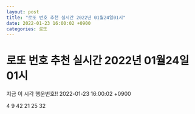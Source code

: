 ```yaml
---
layout: post
title: "로또 번호 추천 실시간 2022년 01월24일01시"
date: 2022-01-23 16:00:02 +0900
categories: 로또
---
```


# 로또 번호 추천 실시간 2022년 01월24일01시

지금 이 시각 행운번호!! 2022-01-23 16:00:02 +0900

 4  9  42  21  25  32 

